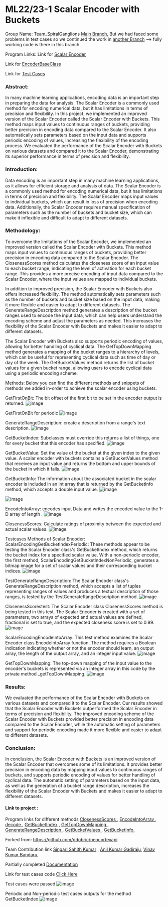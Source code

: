  
 # ML22/23-1 Scalar Encoder with Buckets
 
 
 Group Name: Team_SpiralGanglions
 [Main Branch]( https://github.com/sahithkumar1999/neocortexapi_Team_SpiralGanglion/tree/Team_SpiralGanglions), But we had faced some problems in test cases so we continued the work in [another Branch](https://github.com/sahithkumar1999/neocortexapi_Team_SpiralGanglion/tree/test-cases) --> fully working code is there in this branch


 Program Links:
  Link for [Scalar Encoder](https://github.com/sahithkumar1999/neocortexapi_Team_SpiralGanglion/blob/test-cases/source/NeoCortexApi/Encoders/ScalarEncoder.cs)
  
  Link for [EncoderBaseClass](https://github.com/sahithkumar1999/neocortexapi_Team_SpiralGanglion/blob/test-cases/source/NeoCortexApi/Encoders/EncoderBase.cs )
  
  Link for [Test Cases]( https://github.com/sahithkumar1999/neocortexapi_Team_SpiralGanglion/blob/test-cases/source/UnitTestsProject/EncoderTests/ScalarEncoderTests.cs)


### Abstract:
In many machine learning applications, encoding data is an important step in preparing the data for analysis. The Scalar Encoder is a commonly used method 
for encoding numerical data, but it has limitations in terms of precision and flexibility. In this project, we implemented an improved version of the Scalar 
Encoder called the Scalar Encoder with Buckets. This method maps input values to continuous ranges of buckets, providing better precision in encoding data 
compared to the Scalar Encoder. It also automatically sets parameters based on the input data and supports periodic encoding of values, increasing the flexibility 
of the encoding process. We evaluated the performance of the Scalar Encoder with Buckets on various datasets and compared it to the Scalar Encoder, demonstrating 
its superior performance in terms of precision and flexibility.

### Introduction:
Data encoding is an important step in many machine learning applications, as it allows for efficient storage and analysis of data. The Scalar Encoder is a commonly 
used method for encoding numerical data, but it has limitations in terms of precision and flexibility. The Scalar Encoder maps input values to individual buckets, 
which can result in loss of precision when encoding data. Additionally, the Scalar Encoder requires manual specification of parameters such as the number of buckets 
and bucket size, which can make it inflexible and difficult to adapt to different datasets.

### Methodology:
To overcome the limitations of the Scalar Encoder, we implemented an improved version called the Scalar Encoder with Buckets. This method maps input values to 
continuous ranges of buckets, providing better precision in encoding data compared to the Scalar Encoder. The ClosenessScores method calculates the closeness score 
of an input value to each bucket range, indicating the level of activation for each bucket range. This provides a more precise encoding of input data compared to the 
Scalar Encoder, where the input values are mapped to individual buckets.

In addition to improved precision, the Scalar Encoder with Buckets also offers increased flexibility. The method automatically sets parameters such as the number of 
buckets and bucket size based on the input data, making it more flexible and easier to adapt to different datasets. The GenerateRangeDescription method generates a 
description of the bucket ranges used to encode the input data, which can help users understand the encoding scheme and adjust the parameters as needed. 
This increases the flexibility of the Scalar Encoder with Buckets and makes it easier to adapt to different datasets.

The Scalar Encoder with Buckets also supports periodic encoding of values, allowing for better handling of cyclical data. The GetTopDownMapping method generates a 
mapping of the bucket ranges to a hierarchy of levels, which can be useful for representing cyclical data such as time of day or day of the week. The GetBucketValues 
method returns the list of bucket values for a given bucket range, allowing users to encode cyclical data using a periodic encoding scheme.


Methods:
Below you can find the different methods and snippets of methods we added in-order to achieve the scalar encoder using buckets.

GetFirstOnBit: The bit offset of the first bit to be set in the encoder output is returned.
![image](https://user-images.githubusercontent.com/116685952/228794465-559b8f65-1a86-45ff-9f14-9303c1b4f2c2.png)

GetFirstOnBit for periodic 
![image](https://user-images.githubusercontent.com/116685952/228794814-1754da91-1bf6-4787-a5ea-13ed8bb60ab1.png)

GenerateRangeDescription: create a description from a range's text description.
![image](https://user-images.githubusercontent.com/116685952/228795326-5356407f-7bde-4cd7-999e-d1884baea741.png)

GetBucketIndex: Subclasses must override this returns a list of things, one for every bucket that this encoder has specified.
![image](https://user-images.githubusercontent.com/116685952/228795685-7cf8d192-5659-4e04-ba65-b51eb7e73c36.png)

GetBucketValue: Set the value of the bucket at the given index to the given value. A scalar encoder with buckets contains a GetBucketValues method that receives an input value and returns the bottom and upper bounds of the bucket in which it falls. 
![image](https://user-images.githubusercontent.com/116685952/228797322-c84568d0-5c59-4777-ac22-60330cb84621.png)

GetBucketInfo: The information about the associated bucket in the scalar encoder is included in an int array that is returned by the GetBucketInfo method, which accepts a double input value.
![image](https://user-images.githubusercontent.com/116685952/228797624-4d0fd8ad-6682-40fd-9d82-075881a9b61a.png)

![image](https://user-images.githubusercontent.com/116685952/228797719-6b9edded-3797-4f44-a25f-5c5d552eb166.png)

EncodeIntoArray: encodes input Data and writes the encoded value to the 1-D array of length .
![image](https://user-images.githubusercontent.com/116685952/228798115-c89fb6c3-2e91-42a8-905d-9b82c1113618.png)


ClosenessScores: Calculate ratings of proximity between the expected and actual scalar values.
![image](https://user-images.githubusercontent.com/116685952/228800430-0ba7647b-c78a-4b1b-9ec9-80bc71ba9abc.png)


Testcases Methods of Scalar Encoder:
ScalarEncodingGetBucketIndexPeriodic: These methods appear to be testing the Scalar Encoder class's GetBucketIndex method, which returns the bucket index for a specified scalar value. With a non-periodic encoder, the first method, ScalarEncodingGetBucketIndexNonPeriodic, generates a bitmap image for a set of scalar values and their corresponding bucket indices.
![image](https://user-images.githubusercontent.com/116685952/228801974-48984feb-6d26-4ffc-96c2-7929835bbca0.png)

TestGenerateRangeDescription: The Scalar Encoder class's GenerateRangeDescription method, which accepts a list of tuples representing ranges of values and produces a textual description of those ranges, is tested by the TestGenerateRangeDescription method.
![image](https://user-images.githubusercontent.com/116685952/228802227-61125ad0-099a-4b76-9771-68d289e9696a.png)


ClosenessScorestest: The Scalar Encoder class ClosenessScores method is being tested in this test. The Scalar Encoder is created with a set of parameters, two arrays of expected and actual values are defined, fractional is set to true, and the expected closeness score is set to 0.99. 
![image](https://user-images.githubusercontent.com/116685952/228802519-6e0f3250-d672-40cd-9e10-bf23403f98f1.png)


ScalarEncodingEncodeIntoArray: This test method examines the Scalar Encoder class EncodeIntoArray function. The method requires a Boolean indication indicating whether or not the encoder should learn, an output array, the length of the output array, and an integer input value. 
![image](https://user-images.githubusercontent.com/116685952/228802834-926dd43c-62ce-40c2-8ed3-68eec18b4015.png)

GetTopDownMapping: The top-down mapping of the input value to the encoder's buckets is represented via an integer array in this code by the private method _getTopDownMapping.
![image](https://user-images.githubusercontent.com/116685952/228803735-6e427ef6-dec9-445c-8565-bf19572ec3b3.png)

### Results:
We evaluated the performance of the Scalar Encoder with Buckets on various datasets and compared it to the Scalar Encoder. Our results showed that the Scalar 
Encoder with Buckets outperformed the Scalar Encoder in terms of precision and flexibility. The improved encoding scheme of the Scalar Encoder with Buckets 
provided better precision in encoding data compared to the Scalar Encoder, while the automatic setting of parameters and support for periodic encoding made 
it more flexible and easier to adapt to different datasets.

### Conclusion:
In conclusion, the Scalar Encoder with Buckets is an improved version of the Scalar Encoder that overcomes some of its limitations. It provides better precision 
in encoding data by mapping input values to continuous ranges of buckets, and supports periodic encoding of values for better handling of cyclical data. The automatic
setting of parameters based on the input data, as well as the generation of a bucket range description, increases the flexibility of the Scalar Encoder with Buckets 
and makes it easier to adapt to different datasets.

#### Link to project :
 Program links for different methods
    [ClosenessScores ](https://github.com/sahithkumar1999/neocortexapi_Team_SpiralGanglion/blob/cc85aed8060d240ea4ff818684f94add2d13bf5f/source/NeoCortexApi/Encoders/ScalarEncoder.cs#L701 ), 
    [EncodeIntoArray ](https://github.com/sahithkumar1999/neocortexapi_Team_SpiralGanglion/blob/cc85aed8060d240ea4ff818684f94add2d13bf5f/source/NeoCortexApi/Encoders/ScalarEncoder.cs#L346 ), 
    [decode ]( https://github.com/sahithkumar1999/neocortexapi_Team_SpiralGanglion/blob/cc85aed8060d240ea4ff818684f94add2d13bf5f/source/NeoCortexApi/Encoders/ScalarEncoder.cs#L241) ,
    [ GetBucketIndex](https://github.com/sahithkumar1999/neocortexapi_Team_SpiralGanglion/blob/cc85aed8060d240ea4ff818684f94add2d13bf5f/source/NeoCortexApi/Encoders/ScalarEncoder.cs#L475) ,
    [GetTopDownMapping ]( https://github.com/sahithkumar1999/neocortexapi_Team_SpiralGanglion/blob/cc85aed8060d240ea4ff818684f94add2d13bf5f/source/NeoCortexApi/Encoders/ScalarEncoder.cs#L817) ,
    [GenerateRangeDescription ]( https://github.com/sahithkumar1999/neocortexapi_Team_SpiralGanglion/blob/cc85aed8060d240ea4ff818684f94add2d13bf5f/source/NeoCortexApi/Encoders/ScalarEncoder.cs#L599 ) ,
    [GetBucketValues ]( https://github.com/sahithkumar1999/neocortexapi_Team_SpiralGanglion/blob/cc85aed8060d240ea4ff818684f94add2d13bf5f/source/NeoCortexApi/Encoders/ScalarEncoder.cs#L769 ),
    [GetBucketInfo](https://github.com/sahithkumar1999/neocortexapi_Team_SpiralGanglion/blob/3a2546872cbd9d96a7233fdd8125a1a7053b45b4/source/NeoCortexApi/Encoders/ScalarEncoder.cs#L527),

Forked from:
https://github.com/ddobric/neocortexapi

 Team Contribution link
       [Singari Sahith Kumar](https://github.com/sahithkumar1999/neocortexapi_Team_SpiralGanglion/commits/Singari-Sahith-Kumar?author=sahithkumar1999 ) ,
      [Anil Kumar Gadiraju](https://github.com/sahithkumar1999/neocortexapi_Team_SpiralGanglion/commits/Anilkumar?author=anilkumargadirajuFraUas),
      [Vinay Kumar Bandaru](https://github.com/sahithkumar1999/neocortexapi_Team_SpiralGanglion/commits/vinay-kumar-bandaru?author=Vinaykumarbandaru1999 ),

   Partially completed [Documentation](https://github.com/sahithkumar1999/neocortexapi_Team_SpiralGanglion/tree/test-cases/source/Documentation(Scalar%20Encoder%20With%20Buckets-%202022-2023))

   Link for test cases code [Click Here](https://github.com/sahithkumar1999/neocortexapi_Team_SpiralGanglion/blob/test-cases/source/UnitTestsProject/EncoderTests/ScalarEncoderTests.cs)




Test cases were passed
![image](https://user-images.githubusercontent.com/64829519/227833329-f7b5ef39-2cea-4de4-88a8-082a0b386775.png)

Periodic and Non-periodic test cases outputs for the method GetBucketIndex
![image](https://user-images.githubusercontent.com/64829519/227833634-ec274d8f-0046-41e6-a11a-3fac5363ccc4.png)


